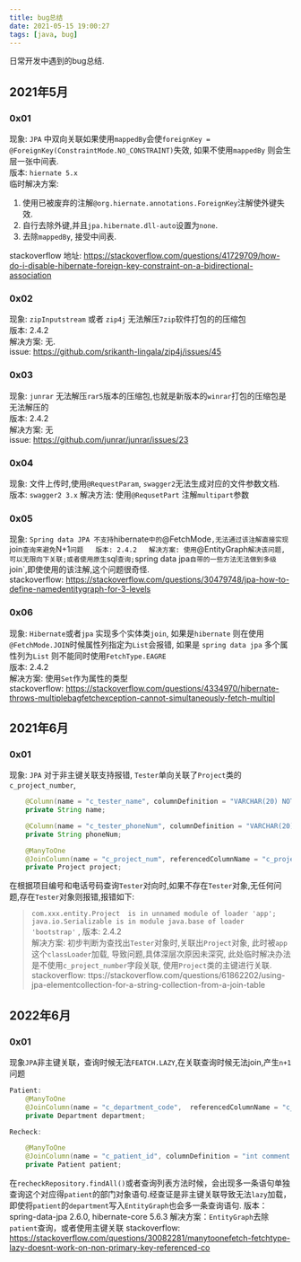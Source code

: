 ```yaml
---
title: bug总结
date: 2021-05-15 19:00:27
tags: [java, bug]
---
```

日常开发中遇到的bug总结.
<!--more-->

## 2021年5月

### 0x01
现象: `JPA` 中双向关联如果使用`mappedBy`会使`foreignKey = @ForeignKey(ConstraintMode.NO_CONSTRAINT)`失效, 如果不使用`mappedBy` 则会生层一张中间表.  
版本: `hiernate 5.x`   
临时解决方案: 

1. 使用已被废弃的注解`@org.hiernate.annotations.ForeignKey`注解使外键失效. 
2. 自行去除外键,并且`jpa.hibernate.dll-auto`设置为`none`.  
3. 去除`mappedBy`, 接受中间表.  

stackoverflow 地址: https://stackoverflow.com/questions/41729709/how-do-i-disable-hibernate-foreign-key-constraint-on-a-bidirectional-association


### 0x02
现象: `zipInputstream` 或者 `zip4j` 无法解压`7zip`软件打包的的压缩包  
版本: 2.4.2  
解决方案: 无.  
issue: https://github.com/srikanth-lingala/zip4j/issues/45  

### 0x03
现象: `junrar` 无法解压`rar5`版本的压缩包,也就是新版本的`winrar`打包的压缩包是无法解压的    
版本: 2.4.2  
解决方案: 无  
issue: https://github.com/junrar/junrar/issues/23


### 0x04
现象: 文件上传时,使用`@RequestParam`, `swagger2`无法生成对应的文件参数文档.  
版本: `swagger2 3.x` 
解决方法: 使用`@RequsetPart` 注解`multipart`参数  


### 0x05
现象: `Spring data JPA 不支持`hibernate`中的`@FetchMode`,无法通过该注解直接实现`join`查询来避免`N+1`问题  
版本: 2.4.2  
解决方案: 使用`@EntityGraph`解决该问题,可以无限向下关联;或者使用原生`sql`查询;`spring data jpa`自带的一些方法无法做到多级`join`,即使使用的该注解,这个问题很奇怪.      
stackoverflow: https://stackoverflow.com/questions/30479748/jpa-how-to-define-namedentitygraph-for-3-levels  



### 0x06
现象: `Hibernate`或者`jpa` 实现多个实体类`join`, 如果是`hibernate` 则在使用`@FetchMode.JOIN`时候属性列指定为`List`会报错, 如果是 `spring data jpa` 多个属性列为`List` 则不能同时使用`FetchType.EAGRE`  
版本: 2.4.2  
解决方案: 使用`Set`作为属性的类型  
stackoverflow:  https://stackoverflow.com/questions/4334970/hibernate-throws-multiplebagfetchexception-cannot-simultaneously-fetch-multipl  



## 2021年6月

### 0x01
现象: `JPA` 对于非主键关联支持报错, `Tester`单向关联了`Project`类的`c_project_number`, 
```java
    @Column(name = "c_tester_name", columnDefinition = "VARCHAR(20) NOT NULL COMMENT '测试者姓名'")
    private String name;

    @Column(name = "c_tester_phoneNum", columnDefinition = "VARCHAR(20) NOT NULL COMMENT '测试者联系电话'")
    private String phoneNum;

    @ManyToOne
    @JoinColumn(name = "c_project_num", referencedColumnName = "c_project_number", nullable = false , foreignKey = @ForeignKey(ConstraintMode.NO_CONSTRAINT))
    private Project project;
```
在根据项目编号和电话号码查询`Tester`对向时,如果不存在`Tester`对象,无任何问题,存在`Tester`对象则报错,报错如下:  
  > `com.xxx.entity.Project  is in unnamed module of loader 'app'; java.io.Serializable is in module java.base of loader 'bootstrap'` , 
版本: 2.4.2  
解决方案: 初步判断为查找出`Tester`对象时,关联出`Project`对象, 此时被`app`这个`classLoader`加载, 导致问题,具体深层次原因未深究, 此处临时解决办法是不使用`c_project_number`字段关联, 使用`Project`类的主键进行关联.  
stackoverflow: ttps://stackoverflow.com/questions/61862202/using-jpa-elementcollection-for-a-string-collection-from-a-join-table



## 2022年6月

### 0x01

现象`JPA`非主键关联，查询时候无法`FEATCH.LAZY`,在关联查询时候无法join,产生`n+1`问题
```java
Patient: 
    @ManyToOne
    @JoinColumn(name = "c_department_code",  referencedColumnName = "c_code" ,nullable = false, foreignKey = @ForeignKey(ConstraintMode.NO_CONSTRAINT), columnDefinition = "VARCHAR(20) COMMENT '部门code, 关联t_department表'")
    private Department department;
```

```java
Recheck: 

    @ManyToOne
    @JoinColumn(name = "c_patient_id", columnDefinition = "int comment '病患id'", foreignKey = @ForeignKey(ConstraintMode.NO_CONSTRAINT))
    private Patient patient;

```
在`recheckRepository.findAll()`或者查询列表方法时候，会出现多一条语句单独查询这个对应得`patient`的部门对象语句.经查证是非主键关联导致无法`lazy`加载，即使将`patient`的`department`写入`EntityGraph`也会多一条查询语句.
版本：spring-data-jpa 2.6.0, hibernate-core 5.6.3
解决方案：`EntityGraph`去除`patient`查询，或者使用主键关联
stackoverflow: https://stackoverflow.com/questions/30082281/manytoonefetch-fetchtype-lazy-doesnt-work-on-non-primary-key-referenced-co
